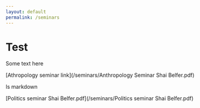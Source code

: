 ```yaml
---
layout: default
permalink: /seminars
---
```


# Test

Some text here

[Athropology seminar link](/seminars/Anthropology Seminar Shai Belfer.pdf)

Is markdown

[Politics seminar Shai Belfer.pdf](/seminars/Politics seminar Shai Belfer.pdf)

